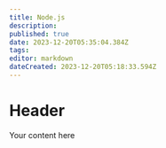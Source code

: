 ```yaml
---
title: Node.js
description: 
published: true
date: 2023-12-20T05:35:04.384Z
tags: 
editor: markdown
dateCreated: 2023-12-20T05:18:33.594Z
---
```


# Header
Your content here